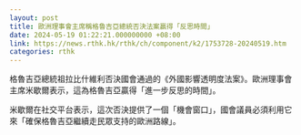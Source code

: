 ```yaml
---
layout: post
title: 歐洲理事會主席稱格魯吉亞總統否決法案贏得「反思時間」
date: 2024-05-19 01:22:21.000000000 +08:00
link: https://news.rthk.hk/rthk/ch/component/k2/1753728-20240519.htm
categories: rthk
---
```


格魯吉亞總統祖拉比什維利否決國會通過的《外國影響透明度法案》。歐洲理事會主席米歇爾表示，這為格魯吉亞贏得「進一步反思的時間」。

米歇爾在社交平台表示，這次否決提供了一個「機會窗口」，國會議員必須利用它來「確保格魯吉亞繼續走民眾支持的歐洲路線」。
